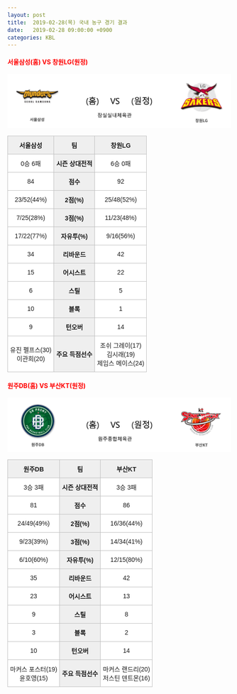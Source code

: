 ```yaml
---
layout: post
title:  2019-02-28(목) 국내 농구 경기 결과
date:   2019-02-28 09:00:00 +0900
categories: KBL
---
```


#### <span style="color:red"> 서울삼성(홈) VS 창원LG(원정) </span>
![서울삼성_창원LG.png](../images/kbl/match/서울삼성_창원LG.png)

<style type="text/css">
.tg  {border-collapse:collapse;border-spacing:0;}
.tg td{font-family:Arial, sans-serif;font-size:14px;padding:10px 5px;border-style:solid;border-width:1px;overflow:hidden;word-break:normal;border-color:#c0c0c0;}
.tg th{font-family:Arial, sans-serif;font-size:14px;font-weight:normal;padding:10px 5px;border-style:solid;border-width:1px;overflow:hidden;word-break:normal;border-color:#c0c0c0;}
.tg .tg-dcpn{background-color:#ffffff;border-color:#c0c0c0;text-align:center;vertical-align:middle}
.tg .tg-txr3{background-color:#ffffff;border-color:#c0c0c0;text-align:center;vertical-align:middle}
.tg .tg-o8le{background-color:#efefef;border-color:#c0c0c0;text-align:center;vertical-align:middle}
.tg .tg-rr9t{font-weight:bold;background-color:#efefef;border-color:#c0c0c0;text-align:center;vertical-align:middle}
.tg .tg-wazi{background-color:#efefef;border-color:#c0c0c0;text-align:center;vertical-align:middle}
</style>

<table class="tg">
  <tr>
    <th class="tg-rr9t">서울삼성</th>
    <th class="tg-rr9t">팀</th>
    <th class="tg-rr9t">창원LG</th>
  </tr>
  <tr>
    <td class="tg-dcpn">0승 6패</td>
    <td class="tg-rr9t">시즌 상대전적</td>
    <td class="tg-dcpn">6승 0패</td>
  </tr>
  <tr>
    <td class="tg-dcpn">84</td>
    <td class="tg-rr9t">점수</td>
    <td class="tg-dcpn">92</td>
  </tr>
  <tr>
    <td class="tg-dcpn">23/52(44%)</td>
    <td class="tg-rr9t">2점(%)</td>
    <td class="tg-dcpn">25/48(52%)</td>
  </tr>
  <tr>
    <td class="tg-dcpn">7/25(28%)</td>
    <td class="tg-rr9t">3점(%)</td>
    <td class="tg-dcpn">11/23(48%)</td>
  </tr>
  <tr>
    <td class="tg-dcpn">17/22(77%)</td>
    <td class="tg-rr9t">자유투(%)</td>
    <td class="tg-dcpn">9/16(56%)</td>
  </tr>
  <tr>
    <td class="tg-dcpn">34</td>
    <td class="tg-rr9t">리바운드</td>
    <td class="tg-dcpn">42</td>
  </tr>
  <tr>
    <td class="tg-dcpn">15</td>
    <td class="tg-rr9t">어시스트</td>
    <td class="tg-dcpn">22</td>
  </tr>
  <tr>
    <td class="tg-dcpn">6</td>
    <td class="tg-rr9t">스틸</td>
    <td class="tg-dcpn">5</td>
  </tr>
  <tr>
    <td class="tg-dcpn">10</td>
    <td class="tg-rr9t">블록</td>
    <td class="tg-dcpn">1</td>
  </tr>
  <tr>
    <td class="tg-dcpn">9</td>
    <td class="tg-rr9t">턴오버</td>
    <td class="tg-dcpn">14</td>
  </tr>
  <tr>
    <td class="tg-dcpn">유진 펠프스(30)<br>이관희(20)</td>
    <td class="tg-rr9t">주요 득점선수</td>
    <td class="tg-dcpn">조쉬 그레이(17)<br>김시래(19)<br>제임스 메이스(24)</td>
  </tr>
</table>

#### <span style="color:red"> 원주DB(홈) VS 부산KT(원정) </span>
![원주DB_부산KT.png](../images/kbl/match/원주DB_부산KT.png)

<style type="text/css">
.tg  {border-collapse:collapse;border-spacing:0;}
.tg td{font-family:Arial, sans-serif;font-size:14px;padding:10px 5px;border-style:solid;border-width:1px;overflow:hidden;word-break:normal;border-color:#c0c0c0;}
.tg th{font-family:Arial, sans-serif;font-size:14px;font-weight:normal;padding:10px 5px;border-style:solid;border-width:1px;overflow:hidden;word-break:normal;border-color:#c0c0c0;}
.tg .tg-dcpn{background-color:#ffffff;border-color:#c0c0c0;text-align:center;vertical-align:middle}
.tg .tg-txr3{background-color:#ffffff;border-color:#c0c0c0;text-align:center;vertical-align:middle}
.tg .tg-o8le{background-color:#efefef;border-color:#c0c0c0;text-align:center;vertical-align:middle}
.tg .tg-rr9t{font-weight:bold;background-color:#efefef;border-color:#c0c0c0;text-align:center;vertical-align:middle}
.tg .tg-wazi{background-color:#efefef;border-color:#c0c0c0;text-align:center;vertical-align:middle}
</style>

<table class="tg">
  <tr>
    <th class="tg-rr9t">원주DB</th>
    <th class="tg-rr9t">팀</th>
    <th class="tg-rr9t">부산KT</th>
  </tr>
  <tr>
    <td class="tg-dcpn">3승 3패</td>
    <td class="tg-rr9t">시즌 상대전적</td>
    <td class="tg-dcpn">3승 3패</td>
  </tr>
  <tr>
    <td class="tg-dcpn">81</td>
    <td class="tg-rr9t">점수</td>
    <td class="tg-dcpn">86</td>
  </tr>
  <tr>
    <td class="tg-dcpn">24/49(49%)</td>
    <td class="tg-rr9t">2점(%)</td>
    <td class="tg-dcpn">16/36(44%)</td>
  </tr>
  <tr>
    <td class="tg-dcpn">9/23(39%)</td>
    <td class="tg-rr9t">3점(%)</td>
    <td class="tg-dcpn">14/34(41%)</td>
  </tr>
  <tr>
    <td class="tg-dcpn">6/10(60%)</td>
    <td class="tg-rr9t">자유투(%)</td>
    <td class="tg-dcpn">12/15(80%)</td>
  </tr>
  <tr>
    <td class="tg-dcpn">35</td>
    <td class="tg-rr9t">리바운드</td>
    <td class="tg-dcpn">42</td>
  </tr>
  <tr>
    <td class="tg-dcpn">23</td>
    <td class="tg-rr9t">어시스트</td>
    <td class="tg-dcpn">13</td>
  </tr>
  <tr>
    <td class="tg-dcpn">9</td>
    <td class="tg-rr9t">스틸</td>
    <td class="tg-dcpn">8</td>
  </tr>
  <tr>
    <td class="tg-dcpn">3</td>
    <td class="tg-rr9t">블록</td>
    <td class="tg-dcpn">2</td>
  </tr>
  <tr>
    <td class="tg-dcpn">10</td>
    <td class="tg-rr9t">턴오버</td>
    <td class="tg-dcpn">14</td>
  </tr>
  <tr>
    <td class="tg-dcpn">마커스 포스터(19)<br>윤호영(15)</td>
    <td class="tg-rr9t">주요 득점선수</td>
    <td class="tg-dcpn">마커스 랜드리(20)<br>저스틴 덴트몬(16)</td>
  </tr>
</table>
